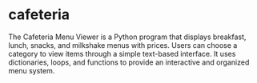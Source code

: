 # cafeteria
The Cafeteria Menu Viewer is a Python program that displays breakfast, lunch, snacks, and milkshake menus with prices. Users can choose a category to view items through a simple text-based interface. It uses dictionaries, loops, and functions to provide an interactive and organized menu system.
